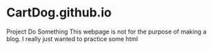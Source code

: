 # CartDog.github.io
Project Do Something
This webpage is not for the purpose of making a blog. I really just wanted to practice some html
